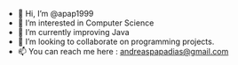 - 👋 Hi, I’m @apap1999
- 👀 I’m interested in Computer Science
- 🌱 I’m currently improving Java 
- 💞️ I’m looking to collaborate on programming projects.
- 📫 You can reach me here : andreaspapadias@gmail.com

<!---
apap1999/apap1999 is a ✨ special ✨ repository because its `README.md` (this file) appears on your GitHub profile.
You can click the Preview link to take a look at your changes.
--->
